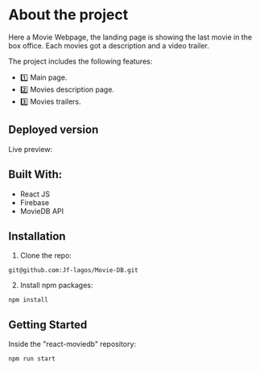 
# About the project

Here a Movie Webpage, the landing page is showing the last movie in the box office.
Each movies got a description and a video trailer.    

The project includes the following features:     
- 1️⃣ Main page.
- 2️⃣ Movies description page.
- 3️⃣ Movies trailers.

## Deployed version

Live preview: 

## Built With: 

- React JS
- Firebase
- MovieDB API

## Installation

1. Clone the repo:
```
git@github.com:Jf-lagos/Movie-DB.git
```
2. Install npm packages:
```
npm install
```

## Getting Started 
Inside the "react-moviedb" repository:
```
npm run start
```


